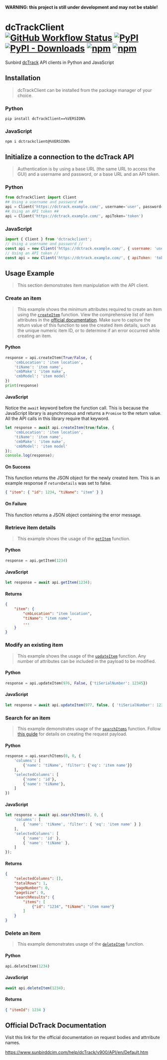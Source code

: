 **WARNING: this project is still under development and may not be stable!**

# dcTrackClient [![GitHub Workflow Status](https://img.shields.io/github/actions/workflow/status/nicfv/dcTrackClient/publish.yml?logo=github)](https://github.com/nicfv/dcTrackClient) [![PyPI](https://img.shields.io/pypi/v/dcTrackClient)](https://pypi.org/project/dcTrackClient/) [![PyPI - Downloads](https://img.shields.io/pypi/dm/dcTrackClient?logo=pypi)](https://pypi.org/project/dcTrackClient/) [![npm](https://img.shields.io/npm/v/dctrackclient)](https://www.npmjs.com/package/dctrackclient) [![npm](https://img.shields.io/npm/dt/dctrackclient?logo=npm)](https://www.npmjs.com/package/dctrackclient)

Sunbird [dcTrack](https://www.sunbirddcim.com/) API clients in Python and JavaScript

## Installation

> dcTrackClient can be installed from the package manager of your choice.

### Python

```shell
pip install dcTrackClient==%VERSION%
```

### JavaScript

```shell
npm i dctrackclient@%VERSION%
```

## Initialize a connection to the dcTrack API

> Authentication is by using a base URL (the same URL to access the GUI) and a username and password, or a base URL and an API token.

### Python

```py
from dcTrackClient import Client
## Using a username and password ##
api = Client('https://dctrack.example.com/', username='user', password='pass')
## Using an API token ##
api = Client('https://dctrack.example.com/', apiToken='token')
```

### JavaScript

```js
import { Client } from 'dctrackclient';
// Using a username and password // 
const api = new Client('https://dctrack.example.com/', { username: 'user', password: 'pass' });
// Using an API token //
const api = new Client('https://dctrack.example.com/', { apiToken: 'token' });
```

## Usage Example

> This section demonstrates item manipulation with the API client.

### Create an item

> This example shows the minimum attributes required to create an item using the [`createItem`](#createitemreturndetails-payload) function. View the comprehensive list of item attributes in the [official documentation](https://www.sunbirddcim.com/help/dcTrack/v900/API/en/Default.htm#APIGuide/REST_API_JSON_Objects_for_Managed_Items.htm). Make sure to capture the return value of this function to see the created item details, such as the unique numeric item ID, or to determine if an error occurred while creating an item.

#### Python
```py
response = api.createItem(True/False, {
    'cmbLocation': 'item location',
    'tiName': 'item name',
    'cmbMake': 'item make',
    'cmbModel': 'item model'
})
print(response)
```

#### JavaScript
Notice the `await` keyword before the function call. This is because the JavaScript library is asynchronous and returns a `Promise` to the return value. All the API calls in this library require that keyword.
```js
let response = await api.createItem(true/false, {
    'cmbLocation': 'item location',
    'tiName': 'item name',
    'cmbMake': 'item make',
    'cmbModel': 'item model'
});
console.log(response);
```

#### On Success
This function returns the JSON object for the newly created item. This is an example response if `returnDetails` was set to false.
```json
{ "item": { "id": 1234, "tiName": "item" } }
```

#### On Failure
This function returns a JSON object containing the error message.

### Retrieve item details
> This example shows the usage of the [`getItem`](#getitemid) function.

#### Python
```py
response = api.getItem(1234)
```

#### JavaScript
```js
let response = await api.getItem(1234);
```

#### Returns
```json
{
    "item": {
        "cmbLocation": "item location",
        "tiName": "item name",
        ...
    }
}
```

### Modify an existing item
> This example shows the usage of the [`updateItem`](#updateitemid-returndetails-payload) function. Any number of attributes can be included in the payload to be modified.

#### Python
```py
response = api.updateItem(976, False, {'tiSerialNumber': 12345})
```

#### JavaScript
```js
let response = await api.updateItem(977, false, { 'tiSerialNumber': 12345 });
```

### Search for an item
> This example demonstrates usage of the [`searchItems`](#searchitemspagenumber-pagesize-payload) function. Follow [this guide](https://www.sunbirddcim.com/help/dcTrack/v900/API/en/Default.htm#APIGuide/v2_Advanced_Search_API.htm) for details on creating the request payload.

#### Python
```py
response = api.searchItems(0, 0, {
    'columns': [
        {'name': 'tiName', 'filter': {'eq': 'item name'}}
    ],
    'selectedColumns': [
        {'name': 'id'},
        {'name': 'tiName'},
    ]
})
```

#### JavaScript
```js
let response = await api.searchItems(0, 0, {
    'columns': [
        { 'name': 'tiName', 'filter': { 'eq': 'item name' } }
    ],
    'selectedColumns': [
        { 'name': 'id' },
        { 'name': 'tiName' },
    ]
});
```

#### Returns
```json
{
    "selectedColumns": [],
    "totalRows": 1,
    "pageNumber": 0,
    "pageSize": 0,
    "searchResults": {
        "items": [
            {"id": "1234", "tiName": "item name"}
        ]
    }
}
```

### Delete an item
> This example demonstrates usage of the [`deleteItem`](#deleteitemid) function.

#### Python
```py
api.deleteItem(1234)
```

#### JavaScript
```js
await api.deleteItem(1234);
```

#### Returns
```json
{ "itemId": 1234 }
```

## Official DcTrack Documentation

Visit this link for the official documentation on request bodies and attrribute names.

https://www.sunbirddcim.com/help/dcTrack/v900/API/en/Default.htm
